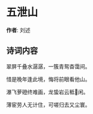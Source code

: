 # 五泄山

**作者**: 刘述

## 诗词内容

翠屏千叠水潺潺，一簇青鸳杳霭间。

惜是晚年逢此境，悔将前眼看他山。

瀑飞萝磴终难画，龙蛰岩云秪𫏐闲。

薄宦劳人无计住，可嗟归去又尘寰。

